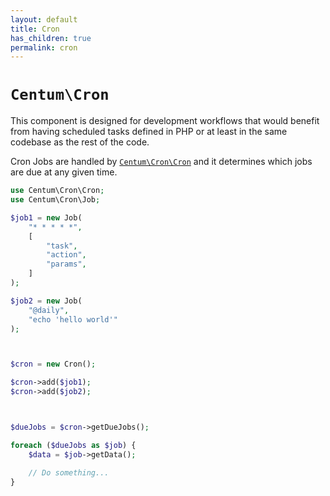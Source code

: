 ```yaml
---
layout: default
title: Cron
has_children: true
permalink: cron
---
```




# `Centum\Cron`

This component is designed for development workflows that would benefit from having scheduled tasks defined in PHP or at least in the same codebase as the rest of the code.

Cron Jobs are handled by [`Centum\Cron\Cron`](https://github.com/SidRoberts/centum/blob/development/src/Cron/Cron.php) and it determines which jobs are due at any given time.

```php
use Centum\Cron\Cron;
use Centum\Cron\Job;

$job1 = new Job(
    "* * * * *",
    [
        "task",
        "action",
        "params",
    ]
);

$job2 = new Job(
    "@daily",
    "echo 'hello world'"
);



$cron = new Cron();

$cron->add($job1);
$cron->add($job2);



$dueJobs = $cron->getDueJobs();

foreach ($dueJobs as $job) {
    $data = $job->getData();

    // Do something...
}
```
